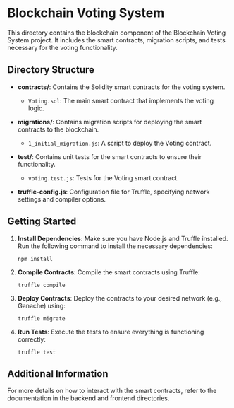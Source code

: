 # Blockchain Voting System

This directory contains the blockchain component of the Blockchain Voting System project. It includes the smart contracts, migration scripts, and tests necessary for the voting functionality.

## Directory Structure

- **contracts/**: Contains the Solidity smart contracts for the voting system.
  - `Voting.sol`: The main smart contract that implements the voting logic.

- **migrations/**: Contains migration scripts for deploying the smart contracts to the blockchain.
  - `1_initial_migration.js`: A script to deploy the Voting contract.

- **test/**: Contains unit tests for the smart contracts to ensure their functionality.
  - `voting.test.js`: Tests for the Voting smart contract.

- **truffle-config.js**: Configuration file for Truffle, specifying network settings and compiler options.

## Getting Started

1. **Install Dependencies**: Make sure you have Node.js and Truffle installed. Run the following command to install the necessary dependencies:

   ```
   npm install
   ```

2. **Compile Contracts**: Compile the smart contracts using Truffle:

   ```
   truffle compile
   ```

3. **Deploy Contracts**: Deploy the contracts to your desired network (e.g., Ganache) using:

   ```
   truffle migrate
   ```

4. **Run Tests**: Execute the tests to ensure everything is functioning correctly:

   ```
   truffle test
   ```

## Additional Information

For more details on how to interact with the smart contracts, refer to the documentation in the backend and frontend directories.